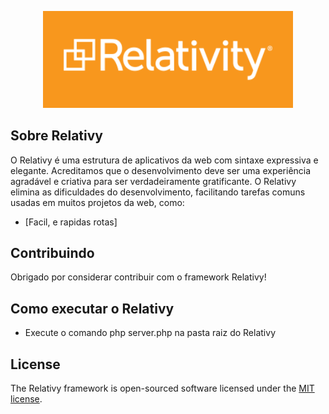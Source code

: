 <p align="center"><img src="https://github.com/Moonlight404/Relativy-Framework/blob/master/img/logo.png?raw=true" width="400"></p>

## Sobre Relativy

O Relativy é uma estrutura de aplicativos da web com sintaxe expressiva e elegante. Acreditamos que o desenvolvimento deve ser uma experiência agradável e criativa para ser verdadeiramente gratificante. O Relativy elimina as dificuldades do desenvolvimento, facilitando tarefas comuns usadas em muitos projetos da web, como:

- [Facil, e rapidas rotas]

## Contribuindo

Obrigado por considerar contribuir com o framework Relativy!

## Como executar o Relativy
- Execute o comando php server.php na pasta raiz do Relativy

## License

The Relativy framework is open-sourced software licensed under the [MIT license](https://opensource.org/licenses/MIT).